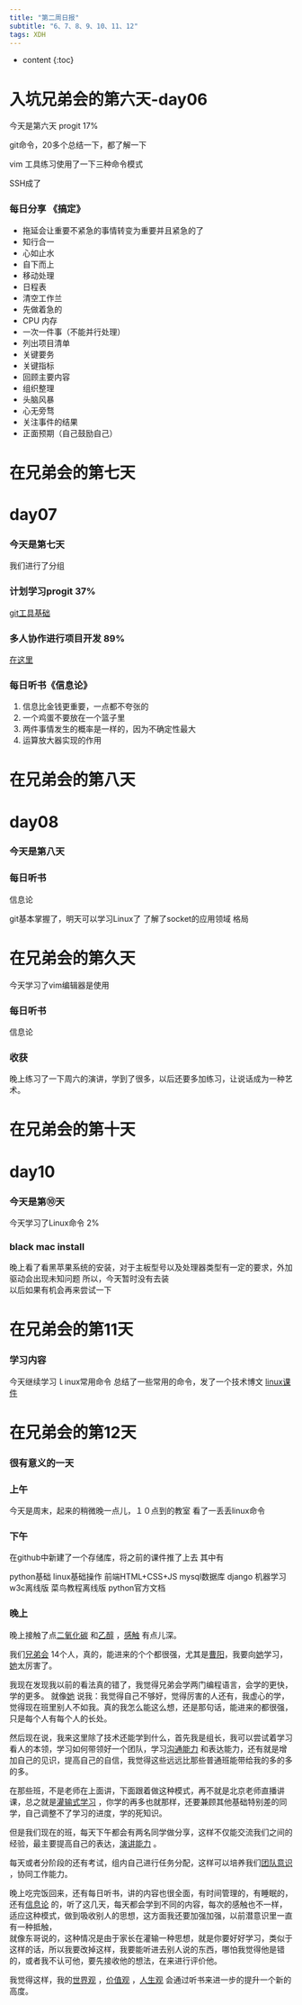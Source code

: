 ```yaml
---  
title: "第二周日报"   
subtitle: "6、7、8、9、10、11、12"   
tags: XDH    
---  
```




* content
{:toc}





# 入坑兄弟会的第六天-day06

今天是第六天 
progit  17%

git命令，20多个总结一下，都了解一下

vim 工具练习使用了一下三种命令模式

SSH成了

### 每日分享  《搞定》
- 拖延会让重要不紧急的事情转变为重要并且紧急的了
- 知行合一
- 心如止水
- 自下而上
- 移动处理
- 日程表
- 清空工作兰
- 先做着急的
- CPU 内存
- 一次一件事（不能并行处理）
- 列出项目清单
- 关键要务
- 关键指标
- 回顾主要内容
- 组织整理
- 头脑风暴
- 心无旁骛
- 关注事件的结果
- 正面预期（自己鼓励自己）






# 在兄弟会的第七天


# day07

### 今天是第七天  
我们进行了分组    
### 计划学习progit  37%  
[git工具基础](https://victorfengming.gitee.io/2019/08/17/progit-note-first/)
### 多人协作进行项目开发  89%    
[在这里](https://victorfengming.gitee.io/2019/08/20/github-develop-process/)
### 每日听书《信息论》  
1. 信息比金钱更重要，一点都不夸张的  
2. 一个鸡蛋不要放在一个篮子里  
3. 两件事情发生的概率是一样的，因为不确定性最大  
4. 运算放大器实现的作用  

# 在兄弟会的第八天


# day08

### 今天是第八天

### 每日听书 

信息论

git基本掌握了，明天可以学习Linux了
了解了socket的应用领域
格局

# 在兄弟会的第久天



今天学习了vim编辑器是使用


### 每日听书 

信息论

### 收获
晚上练习了一下周六的演讲，学到了很多，以后还要多加练习，让说话成为一种艺术。

# 在兄弟会的第十天


# day10

### 今天是第⑩天

今天学习了Linux命令    2%

### black mac install  
晚上看了看黑苹果系统的安装，对于主板型号以及处理器类型有一定的要求，外加驱动会出现未知问题
所以，今天暂时没有去装  
以后如果有机会再来尝试一下

# 在兄弟会的第11天

### 学习内容
今天继续学习ｌinux常用命令
总结了一些常用的命令，发了一个技术博文
[linux课件](https://github.com/victorfengming/classware)


# 在兄弟会的第12天

### 很有意义的一天
### 上午
今天是周末，起来的稍微晚一点儿，１０点到的教室 
看了一丢丢linux命令 

### 下午　　
在github中新建了一个存储库，将之前的课件推了上去 
其中有 

python基础
linux基础操作
前端HTML+CSS+JS
mysql数据库
django
机器学习
w3c离线版
菜鸟教程离线版
python官方文档

### 晚上

晚上接触了点[二氧化碳](https://baike.baidu.com/item/%E4%BA%8C%E6%B0%A7%E5%8C%96%E7%A2%B3) 和[乙醇](https://baike.baidu.com/item/%E4%B9%99%E9%86%87) ，[感触](https://baike.baidu.com/item/%E6%84%9F%E8%A7%A6) 有点儿深。


我们[兄弟会](http://www.itXDH.cn/notice/2019/0712/5232.html) 14个人，真的，能进来的个个都很强，尤其是[曹阳](https://caoyang7.github.io/)，我要向[她](https://caoyang7.github.io/)学习，[她](https://caoyang7.github.io/)太厉害了。


我现在发现我以前的看法真的错了，我觉得兄弟会学两门编程语言，会学的更快，学的更多。
就像[她](https://caoyang7.github.io/) 说我：我觉得自己不够好，觉得厉害的人还有，我虚心的学，觉得现在班里别人不如我。真的我怎么能这么想，还是那句话，能进来的都很强，只是每个人有每个人的长处。


然后现在说，我来这里除了技术还能学到什么，首先我是组长，我可以尝试着学习看人的本领，学习如何带领好一个团队，学习[沟通能力](https://baike.baidu.com/item/%E6%B2%9F%E9%80%9A%E8%83%BD%E5%8A%9B) 和表达能力，还有就是增加自己的见识，提高自己的自信，我觉得这些远远比那些普通班能带给我的多的多的多。


在那些班，不是老师在上面讲，下面跟着做这种模式，再不就是北京老师直播讲课，总之就是[灌输式学习](https://baike.baidu.com/item/%E7%81%8C%E8%BE%93%E5%BC%8F%E6%95%99%E8%82%B2) ，你学的再多也就那样，还要兼顾其他基础特别差的同学，自己调整不了学习的进度，学的死知识。


但是我们现在的班，每天下午都会有两名同学做分享，这样不仅能交流我们之间的经验，最主要提高自己的表达，[演讲能力](https://baike.baidu.com/item/%E5%85%AC%E4%BC%97%E6%BC%94%E8%AE%B2/9725019) 。


每天或者分阶段的还有考试，组内自己进行任务分配，这样可以培养我们[团队意识](https://baike.baidu.com/item/%E5%9B%A2%E9%98%9F%E6%84%8F%E8%AF%86/9238467) ，协同工作能力。


晚上吃完饭回来，还有每日听书，讲的内容也很全面，有时间管理的，有睡眠的，还有[信息论](https://baike.baidu.com/item/%E4%BF%A1%E6%81%AF%E8%AE%BA) 的，听了这几天，每天都会学到不同的内容，每次的感触也不一样，适应这种模式，做到吸收别人的思想，这方面我还要加强加强，以前潜意识里一直有一种抵触，  
就像东哥说的，这种情况是由于家长在灌输一种思想，就是你要好好学习，类似于这样的话，所以我要改掉这样，我要能听进去别人说的东西，哪怕我觉得他是错的，或者我不认可他，要先接收他的想法，在来进行评价他。


我觉得这样，我的[世界观](https://baike.baidu.com/item/%E4%B8%96%E7%95%8C%E8%A7%82/19848830) ，[价值观](https://baike.baidu.com/item/%E4%BB%B7%E5%80%BC%E8%A7%82) ，[人生观](https://baike.baidu.com/item/%E4%BA%BA%E7%94%9F%E8%A7%82) 会通过听书来进一步的提升一个新的高度。





